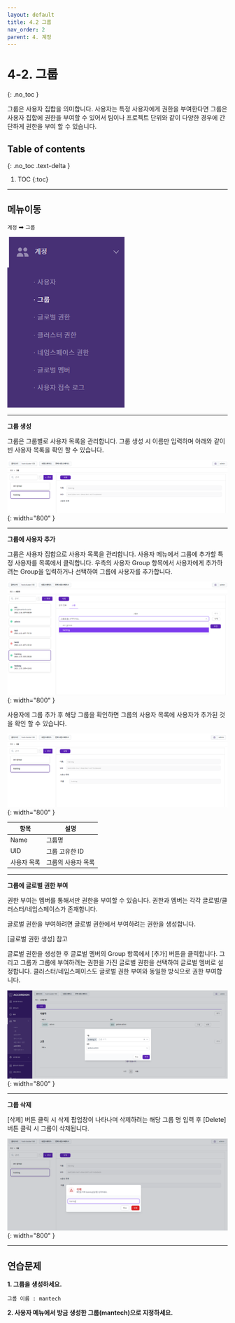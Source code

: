 ```yaml
---
layout: default
title: 4.2 그룹
nav_order: 2
parent: 4. 계정
---
```


# 4-2. 그룹
{: .no_toc }

그룹은 사용자 집합을 의미합니다. 사용자는 특정 사용자에게 권한을 부여한다면 그룹은 사용자 집합에 권한을 부여할 수 있어서 팀이나 프로젝트 단위와 같이 다양한 경우에 간단하게 권한을 부여 할 수 있습니다.



## Table of contents
{: .no_toc .text-delta }

1. TOC
{:toc}

---

## 메뉴이동
`계정` ➡ `그룹`

![group.png](/assets/images/auth/group.png)

---

**그룹 생성**

그룹은 그룹별로 사용자 목록을 관리합니다.
그룹 생성 시 이름만 입력하며 아래와 같이 빈 사용자 목록을 확인 할 수 있습니다.

![4_group-create.png](/assets/images/auth/4_group-create.png){: width="800" }

---

**그룹에 사용자 추가**

그룹은 사용자 집합으로 사용자 목록을 관리합니다.
사용자 메뉴에서 그룹에 추가할 특정 사용자를 목록에서 클릭합니다.
우측의 사용자 Group 항목에서 사용자에게 추가하려는 Group을 입력하거나 선택하여 그룹에 사용자를 추가합니다.

![4_group-user-add.png](/assets/images/auth/4_group-user-add.png){: width="800" }

사용자에 그룹 추가 후 해당 그룹을 확인하면 그룹의 사용자 목록에 사용자가 추가된 것을 확인 할 수 있습니다.

![4_group-user-list.png](/assets/images/auth/4_group-user-list.png){: width="800" }

| 항목  | 설명 |
|---|---|
| Name   | 그룹명  |
| UID  | 그룹 고유한 ID  |
| 사용자 목록   | 그룹의 사용자 목록  |

---

**그룹에 글로벌 권한 부여**

권한 부여는 멤버를 통해서만 권한을 부여할 수 있습니다.
권한과 멤버는 각각 글로벌/클러스터/네임스페이스가 존재합니다.

글로벌 권한을 부여하려면 글로벌 권한에서 부여하려는 권한을 생성합니다.

<!-- 상위 디렉토리로 연결이 안됨 -->
[글로벌 권한 생성] 참고

글로벌 권한을 생성한 후 글로벌 멤버의 Group 항목에서 [추가] 버튼을 클릭합니다.
그리고 그룹과 그룹에 부여하려는 권한을 가진 글로벌 권한을 선택하여 글로벌 멤버로 설정합니다.
클러스터/네임스페이스도 글로벌 권한 부여와 동일한 방식으로 권한 부여합니다.

![4_group-global-member.png](/assets/images/auth/4_group-global-member.png){: width="800" }

---

**그룹 삭제**

[삭제] 버튼 클릭 시 삭제 팝업창이 나타나며 삭제하려는 해당 그룹 명 입력 후 [Delete] 버튼 클릭 시 그룹이 삭제됩니다.

![4_group-delete.png](/assets/images/auth/4_group-delete.png){: width="800" }


---

## 연습문제

**1. 그룹을 생성하세요.**
```
그룹 이름 : mantech
```

**2. 사용자 메뉴에서 방금 생성한 그룹(mantech)으로 지정하세요.**
